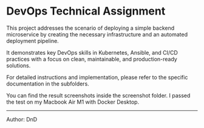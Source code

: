 # DevOps Technical Assignment

This project addresses the scenario of deploying a simple backend microservice by creating the necessary infrastructure and an automated deployment pipeline.

It demonstrates key DevOps skills in Kubernetes, Ansible, and CI/CD practices with a focus on clean, maintainable, and production-ready solutions.

For detailed instructions and implementation, please refer to the specific documentation in the subfolders.

You can find the result screenshots inside the screenshot folder.
I passed the test on my Macbook Air M1 with Docker Desktop.

---
Author: DnD
